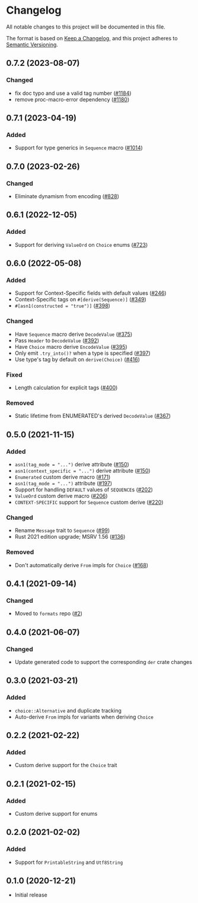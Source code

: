 # Changelog
All notable changes to this project will be documented in this file.

The format is based on [Keep a Changelog](https://keepachangelog.com/en/1.0.0/),
and this project adheres to [Semantic Versioning](https://semver.org/spec/v2.0.0.html).

## 0.7.2 (2023-08-07)
### Changed
- fix doc typo and use a valid tag number ([#1184])
- remove proc-macro-error dependency ([#1180])

[#1180]: https://github.com/RustCrypto/formats/pull/1180
[#1184]: https://github.com/RustCrypto/formats/pull/1184

## 0.7.1 (2023-04-19)
### Added
 - Support for type generics in `Sequence` macro ([#1014])

[#1014]: https://github.com/RustCrypto/formats/pull/1014

## 0.7.0 (2023-02-26)
### Changed
- Eliminate dynamism from encoding ([#828])

[#828]: https://github.com/RustCrypto/formats/pull/828

## 0.6.1 (2022-12-05)
### Added
- Support for deriving `ValueOrd` on `Choice` enums ([#723])

[#723]: https://github.com/RustCrypto/formats/pull/723

## 0.6.0 (2022-05-08)
### Added
- Support for Context-Specific fields with default values ([#246])
- Context-Specific tags on `#[derive(Sequence)]` ([#349])
- `#[asn1(constructed = "true")]` ([#398])

### Changed
- Have `Sequence` macro derive `DecodeValue` ([#375])
- Pass `Header` to `DecodeValue` ([#392])
- Have `Choice` macro derive `EncodeValue` ([#395])
- Only emit `.try_into()?` when a type is specified ([#397])
- Use type's tag by default on `derive(Choice)` ([#416])

### Fixed
- Length calculation for explicit tags ([#400])

### Removed
- Static lifetime from ENUMERATED's derived `DecodeValue` ([#367])

[#246]: https://github.com/RustCrypto/formats/pull/246
[#349]: https://github.com/RustCrypto/formats/pull/349
[#367]: https://github.com/RustCrypto/formats/pull/367
[#375]: https://github.com/RustCrypto/formats/pull/375
[#392]: https://github.com/RustCrypto/formats/pull/392
[#395]: https://github.com/RustCrypto/formats/pull/395
[#397]: https://github.com/RustCrypto/formats/pull/397
[#398]: https://github.com/RustCrypto/formats/pull/398
[#400]: https://github.com/RustCrypto/formats/pull/400
[#416]: https://github.com/RustCrypto/formats/pull/416

## 0.5.0 (2021-11-15)
### Added
- `asn1(tag_mode = "...")` derive attribute ([#150])
- `asn1(context_specific = "...")` derive attribute ([#150])
- `Enumerated` custom derive macro ([#171])
- `asn1(tag_mode = "...")` attribute ([#197])
- Support for handling `DEFAULT` values of `SEQUENCE`s ([#202])
- `ValueOrd` custom derive macro ([#206])
- `CONTEXT-SPECIFIC` support for `Sequence` custom derive ([#220])

### Changed
- Rename `Message` trait to `Sequence` ([#99])
- Rust 2021 edition upgrade; MSRV 1.56 ([#136])

### Removed
- Don't automatically derive `From` impls for `Choice` ([#168])

[#99]: https://github.com/RustCrypto/formats/pull/99
[#136]: https://github.com/RustCrypto/formats/pull/136
[#150]: https://github.com/RustCrypto/formats/pull/150
[#168]: https://github.com/RustCrypto/formats/pull/150
[#171]: https://github.com/RustCrypto/formats/pull/171
[#197]: https://github.com/RustCrypto/formats/pull/197
[#202]: https://github.com/RustCrypto/formats/pull/202
[#206]: https://github.com/RustCrypto/formats/pull/206
[#220]: https://github.com/RustCrypto/formats/pull/220

## 0.4.1 (2021-09-14)
### Changed
- Moved to `formats` repo ([#2])

[#2]: https://github.com/RustCrypto/formats/pull/2

## 0.4.0 (2021-06-07)
### Changed
- Update generated code to support the corresponding `der` crate changes

## 0.3.0 (2021-03-21)
### Added
- `choice::Alternative` and duplicate tracking
- Auto-derive `From` impls for variants when deriving `Choice`

## 0.2.2 (2021-02-22)
### Added
- Custom derive support for the `Choice` trait

## 0.2.1 (2021-02-15)
### Added
- Custom derive support for enums

## 0.2.0 (2021-02-02)
### Added
- Support for `PrintableString` and `Utf8String`

## 0.1.0 (2020-12-21)
- Initial release
